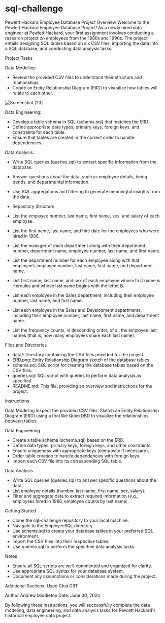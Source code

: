 # sql-challenge
Pewlett Hackard Employee Database Project
Overview
Welcome to the Pewlett Hackard Employee Database Project! As a newly hired data engineer at Pewlett Hackard, your first assignment involves conducting a research project on employees from the 1980s and 1990s. The project entails designing SQL tables based on six CSV files, importing the data into a SQL database, and conducting data analysis tasks.

Project Tasks

Data Modeling:
- Review the provided CSV files to understand their structure and relationships.
- Create an Entity Relationship Diagram (ERD) to visualize how tables will relate to each other.

![Screenshot (23)](https://github.com/amid135/sql-challenge/assets/166253851/1294cc27-eee0-474d-b496-d30891fb2f7f)

Data Engineering:
- Develop a table schema in SQL (schema.sql) that matches the ERD.
- Define appropriate data types, primary keys, foreign keys, and constraints for each table.
- Ensure that tables are created in the correct order to handle dependencies.

Data Analysis:
- Write SQL queries (queries.sql) to extract specific information from the database.
- Answer questions about the data, such as employee details, hiring trends, and departmental information.
- Use SQL aggregations and filtering to generate meaningful insights from the data.
- Repository Structure

- List the employee number, last name, first name, sex, and salary of each employee.

- List the first name, last name, and hire date for the employees who were hired in 1986.

- List the manager of each department along with their department number, department name, employee number, last name, and first name.

- List the department number for each employee along with that employee’s employee number, last name, first name, and department name.

- List first name, last name, and sex of each employee whose first name is Hercules and whose last name begins with the letter B.

- List each employee in the Sales department, including their employee number, last name, and first name.

- List each employee in the Sales and Development departments, including their employee number, last name, first name, and department name.

- List the frequency counts, in descending order, of all the employee last names (that is, how many employees share each last name).


Files and Directories
- data/: Directory containing the CSV files provided for the project.
- ERD.png: Entity Relationship Diagram sketch of the database tables.
- schema.sql: SQL script for creating the database tables based on the CSV files.
- queries.sql: SQL script with queries to perform data analysis as specified.
- README.md: This file, providing an overview and instructions for the project.

Instructions

Data Modeling
Inspect the provided CSV files.
Sketch an Entity Relationship Diagram (ERD) using a tool like QuickDBD to visualize the relationships between tables.

Data Engineering
- Create a table schema (schema.sql) based on the ERD.
- Define data types, primary keys, foreign keys, and other constraints.
- Ensure uniqueness with appropriate keys (composite if necessary).
- Order table creation to handle dependencies with foreign keys.
- Import each CSV file into its corresponding SQL table.

Data Analysis
- Write SQL queries (queries.sql) to answer specific questions about the data.
- List employee details (number, last name, first name, sex, salary).
- Filter and aggregate data to extract required information (e.g., employees hired in 1986, employee counts by last name).

Getting Started
- Clone the sql-challenge repository to your local machine.
- Navigate to the EmployeeSQL directory.
- Use schema.sql to create your database tables in your preferred SQL environment.
- Import the CSV files into their respective tables.
- Use queries.sql to perform the specified data analysis tasks.

Notes
- Ensure all SQL scripts are well-commented and organized for clarity.
- Use appropriate SQL syntax for your database system.
- Document any assumptions or considerations made during the project.
  
Additional Sections:
Used Chat GBT

Author
Andrew Middleton
Date: June 30, 2024

By following these instructions, you will successfully complete the data modeling, data engineering, and data analysis tasks for Pewlett Hackard's historical employee data project.
